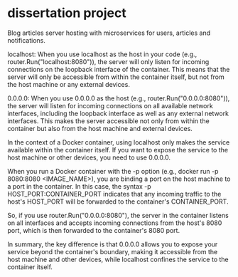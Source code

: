 # dissertation project

Blog articles server hosting with microservices for users, articles and notifications.

localhost: When you use localhost as the host in your code (e.g., router.Run("localhost:8080")), the server will only
listen for incoming connections on the loopback interface of the container. This means that the server will only be
accessible from within the container itself, but not from the host machine or any external devices.

0.0.0.0: When you use 0.0.0.0 as the host (e.g., router.Run("0.0.0.0:8080")), the server will listen for incoming
connections on all available network interfaces, including the loopback interface as well as any external network
interfaces. This makes the server accessible not only from within the container but also from the host machine and
external devices.

In the context of a Docker container, using localhost only makes the service available within the container itself. If
you want to expose the service to the host machine or other devices, you need to use 0.0.0.0.

When you run a Docker container with the -p option (e.g., docker run -p 8080:8080 <IMAGE_NAME>), you are binding a port
on the host machine to a port in the container. In this case, the syntax -p HOST_PORT:CONTAINER_PORT indicates that any
incoming traffic to the host's HOST_PORT will be forwarded to the container's CONTAINER_PORT.

So, if you use router.Run("0.0.0.0:8080"), the server in the container listens on all interfaces and accepts incoming
connections from the host's 8080 port, which is then forwarded to the container's 8080 port.

In summary, the key difference is that 0.0.0.0 allows you to expose your service beyond the container's boundary, making
it accessible from the host machine and other devices, while localhost confines the service to the container itself.
